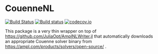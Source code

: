 # CouenneNL

[![Build Status](https://travis-ci.org/rdeits/CouenneNL.jl.svg?branch=master)](https://travis-ci.org/rdeits/CouenneNL.jl)
[![Build status](https://ci.appveyor.com/api/projects/status/o325a04u65sd2hmk?svg=true)](https://ci.appveyor.com/project/rdeits/couennenl-jl)
[![codecov.io](http://codecov.io/github/rdeits/CouenneNL.jl/coverage.svg?branch=master)](http://codecov.io/github/rdeits/CouenneNL.jl?branch=master)

This package is a very thin wrapper on top of https://github.com/JuliaOpt/AmplNLWriter.jl that automatically downloads an appropriate Couenne solver binary from https://ampl.com/products/solvers/open-source/ .
